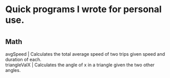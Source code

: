 <h1>Quick programs I wrote for personal use.<h1>

<h2>Math</h2>
  <p>
    avgSpeed | Calculates the total average speed of two trips given speed and duration of each. <br>
    triangleValX | Calculates the angle of x in a triangle given the two other angles.
  </p>
